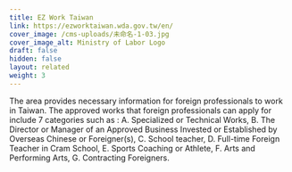 ```yaml
---
title: EZ Work Taiwan
link: https://ezworktaiwan.wda.gov.tw/en/
cover_image: /cms-uploads/未命名-1-03.jpg
cover_image_alt: Ministry of Labor Logo
draft: false
hidden: false
layout: related
weight: 3
---
```

The area provides necessary information for foreign professionals to work in Taiwan. The approved works that foreign professionals can apply for include 7 categories such as : A. Specialized or Technical Works, B. The Director or Manager of an Approved Business Invested or Established by Overseas Chinese or Foreigner(s), C. School teacher, D. Full-time Foreign Teacher in Cram School, E. Sports Coaching or Athlete, F. Arts and Performing Arts, G. Contracting Foreigners.
